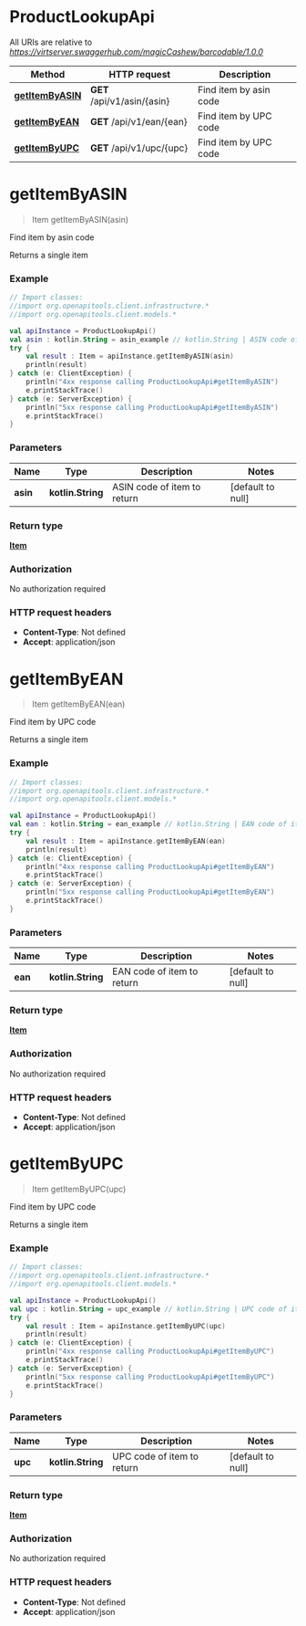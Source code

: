 # ProductLookupApi

All URIs are relative to *https://virtserver.swaggerhub.com/magicCashew/barcodable/1.0.0*

Method | HTTP request | Description
------------- | ------------- | -------------
[**getItemByASIN**](ProductLookupApi.md#getItemByASIN) | **GET** /api/v1/asin/{asin} | Find item by asin code
[**getItemByEAN**](ProductLookupApi.md#getItemByEAN) | **GET** /api/v1/ean/{ean} | Find item by UPC code
[**getItemByUPC**](ProductLookupApi.md#getItemByUPC) | **GET** /api/v1/upc/{upc} | Find item by UPC code


<a name="getItemByASIN"></a>
# **getItemByASIN**
> Item getItemByASIN(asin)

Find item by asin code

Returns a single item

### Example
```kotlin
// Import classes:
//import org.openapitools.client.infrastructure.*
//import org.openapitools.client.models.*

val apiInstance = ProductLookupApi()
val asin : kotlin.String = asin_example // kotlin.String | ASIN code of item to return
try {
    val result : Item = apiInstance.getItemByASIN(asin)
    println(result)
} catch (e: ClientException) {
    println("4xx response calling ProductLookupApi#getItemByASIN")
    e.printStackTrace()
} catch (e: ServerException) {
    println("5xx response calling ProductLookupApi#getItemByASIN")
    e.printStackTrace()
}
```

### Parameters

Name | Type | Description  | Notes
------------- | ------------- | ------------- | -------------
 **asin** | **kotlin.String**| ASIN code of item to return | [default to null]

### Return type

[**Item**](Item.md)

### Authorization

No authorization required

### HTTP request headers

 - **Content-Type**: Not defined
 - **Accept**: application/json

<a name="getItemByEAN"></a>
# **getItemByEAN**
> Item getItemByEAN(ean)

Find item by UPC code

Returns a single item

### Example
```kotlin
// Import classes:
//import org.openapitools.client.infrastructure.*
//import org.openapitools.client.models.*

val apiInstance = ProductLookupApi()
val ean : kotlin.String = ean_example // kotlin.String | EAN code of item to return
try {
    val result : Item = apiInstance.getItemByEAN(ean)
    println(result)
} catch (e: ClientException) {
    println("4xx response calling ProductLookupApi#getItemByEAN")
    e.printStackTrace()
} catch (e: ServerException) {
    println("5xx response calling ProductLookupApi#getItemByEAN")
    e.printStackTrace()
}
```

### Parameters

Name | Type | Description  | Notes
------------- | ------------- | ------------- | -------------
 **ean** | **kotlin.String**| EAN code of item to return | [default to null]

### Return type

[**Item**](Item.md)

### Authorization

No authorization required

### HTTP request headers

 - **Content-Type**: Not defined
 - **Accept**: application/json

<a name="getItemByUPC"></a>
# **getItemByUPC**
> Item getItemByUPC(upc)

Find item by UPC code

Returns a single item

### Example
```kotlin
// Import classes:
//import org.openapitools.client.infrastructure.*
//import org.openapitools.client.models.*

val apiInstance = ProductLookupApi()
val upc : kotlin.String = upc_example // kotlin.String | UPC code of item to return
try {
    val result : Item = apiInstance.getItemByUPC(upc)
    println(result)
} catch (e: ClientException) {
    println("4xx response calling ProductLookupApi#getItemByUPC")
    e.printStackTrace()
} catch (e: ServerException) {
    println("5xx response calling ProductLookupApi#getItemByUPC")
    e.printStackTrace()
}
```

### Parameters

Name | Type | Description  | Notes
------------- | ------------- | ------------- | -------------
 **upc** | **kotlin.String**| UPC code of item to return | [default to null]

### Return type

[**Item**](Item.md)

### Authorization

No authorization required

### HTTP request headers

 - **Content-Type**: Not defined
 - **Accept**: application/json


